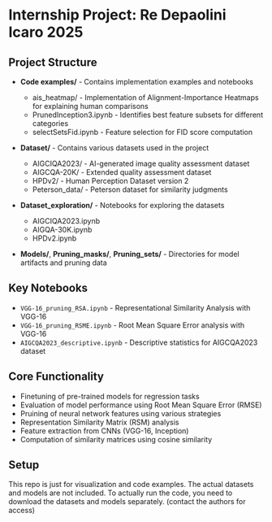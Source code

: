 # Internship Project: Re Depaolini Icaro 2025
## Project Structure

- **Code examples/** - Contains implementation examples and notebooks
  - ais_heatmap/ - Implementation of Alignment-Importance Heatmaps for explaining human comparisons
  - PrunedInception3.ipynb - Identifies best feature subsets for different categories
  - selectSetsFid.ipynb - Feature selection for FID score computation

- **Dataset/** - Contains various datasets used in the project
  - AIGCIQA2023/ - AI-generated image quality assessment dataset
  - AIGCQA-20K/ - Extended quality assessment dataset
  - HPDv2/ - Human Perception Dataset version 2
  - Peterson_data/ - Peterson dataset for similarity judgments

- **Dataset_exploration/** - Notebooks for exploring the datasets
  - AIGCIQA2023.ipynb
  - AIGQA-30K.ipynb
  - HPDv2.ipynb

- **Models/**, **Pruning_masks/**, **Pruning_sets/** - Directories for model artifacts and pruning data

## Key Notebooks

- `VGG-16_pruning_RSA.ipynb` - Representational Similarity Analysis with VGG-16
- `VGG-16_pruning_RSME.ipynb` - Root Mean Square Error analysis with VGG-16
- `AIGCQA2023_descriptive.ipynb` - Descriptive statistics for AIGCQA2023 dataset

## Core Functionality

- Finetuning of pre-trained models for regression tasks
- Evaluation of model performance using Root Mean Square Error (RMSE)
- Pruining of neural network features using various strategies
- Representation Similarity Matrix (RSM) analysis
- Feature extraction from CNNs (VGG-16, Inception)
- Computation of similarity matrices using cosine similarity

## Setup

This repo is just for visualization and code examples. The actual datasets and models are not included. To actually run the code, you need to download the datasets and models separately. (contact the authors for access)